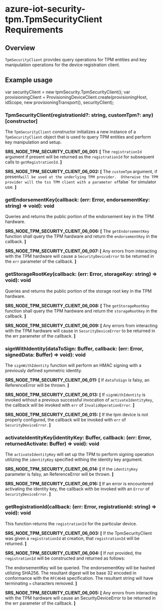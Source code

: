 # azure-iot-security-tpm.TpmSecurityClient Requirements

## Overview
`TpmSecurityClient` provides query operations for TPM entities and key manipulation operations for the device registration client.

## Example usage

var securityClient = new tpmSecurity.TpmSecurityClient();
var provisioningClient = ProvisioningDeviceClient.create(provisioningHost, idScope, new provisioningTransport(), securityClient);

### TpmSecurityClient(registrationId?: string, customTpm?: any) [constructor]

The `TpmSecurityClient` constructor initializes a new instance of a `TpmSecurityClient` object that is used to query TPM entities and perform key manipulation and setup.

**SRS_NODE_TPM_SECURITY_CLIENT_06_001: [** The `registrationId` argument if present will be returned as the `registrationId` for subsequent calls to `getRegistrationId`. **]**

**SRS_NODE_TPM_SECURITY_CLIENT_06_002: [** The `customTpm` argument, if present` will be used at the underlying TPM provider.  Otherwise the TPM provider will the tss TPM client with a parameter of `false` for simulator use. **]**

### getEndorsementKey(callback: (err: Error, endorsementKey: string) => void): void

Queries and returns the public portion of the endorsement key in the TPM hardware.

**SRS_NODE_TPM_SECURITY_CLIENT_06_006: [** The `getEndorsementKey` function shall query the TPM hardware and return the `endorsementKey` in the callback. **]**

**SRS_NODE_TPM_SECURITY_CLIENT_06_007: [** Any errors from interacting with the TPM hardware will cause a `SecurityDeviceError` to be returned in the `err` parameter of the callback. **]**

### getStorageRootKey(callback: (err: Error, storageKey: string) => void): void

Queries and returns the public portion of the storage root key in the TPM hardware.

**SRS_NODE_TPM_SECURITY_CLIENT_06_008: [** The `getStorageRootKey` function shall query the TPM hardware and return the `storageRootKey` in the callback. **]**

**SRS_NODE_TPM_SECURITY_CLIENT_06_009: [** Any errors from interacting with the TPM hardware will cause in `SecurityDeviceError` to be returned in the err parameter of the callback. **]**

### signWithIdentity(dataToSign: Buffer, callback: (err: Error, signedData: Buffer) => void): void

The `signWithIdentity` function will perform an HMAC signing with a previously defined symmetric identity.

**SRS_NODE_TPM_SECURITY_CLIENT_06_011: [** If `dataToSign` is falsy, an ReferenceError will be thrown. **]**

**SRS_NODE_TPM_SECURITY_CLIENT_06_013: [** If `signWithIdentity` is invoked without a previous successful invocation of `activateIdentityKey`, the callback will be invoked with `err` of `InvalidOperationError`. **]**

**SRS_NODE_TPM_SECURITY_CLIENT_06_015: [** If the tpm device is not properly configured, the callback will be invoked with `err` of `SecurityDeviceError`. **]**

### activateIdentityKey(identityKey: Buffer, callback: (err: Error, returnedActivate: Buffer) => void): void

The `activateIdentityKey` will set up the TPM to perform signing operation utilizing the `identityKey` specified withing the identity key argument.

**SRS_NODE_TPM_SECURITY_CLIENT_06_014: [** If the `identityKey` parameter is falsy, an ReferenceError will be thrown. **]**

**SRS_NODE_TPM_SECURITY_CLIENT_06_016: [** If an error is encountered activating the identity key, the callback with be invoked with an `Error` of `SecurityDeviceError`. **]**

### getRegistrationId(callback: (err: Error, registrationId: string) => void): void

This function returns the `registrationId` for the particular device.

**SRS_NODE_TPM_SECURITY_CLIENT_06_003: [** If the TpmSecurityClient was given a `registrationId` at creation, that `registrationId` will be returned. **]**

**SRS_NODE_TPM_SECURITY_CLIENT_06_004: [** If not provided, the `registrationId` will be constructed and returned as follows:

The endorsementKey will be queried.
The endorsementKey will be hashed utilizing SHA256.
The resultant digest will be base 32 encoded in conformance with the `RFC4648` specification.
The resultant string will have terminating `=` characters removed. **]**

**SRS_NODE_TPM_SECURITY_CLIENT_06_005: [** Any errors from interacting with the TPM hardware will cause an SecurityDeviceError to be returned in the err parameter of the callback. **]**